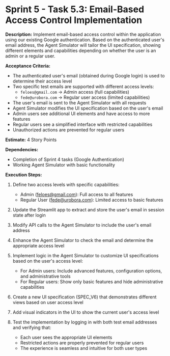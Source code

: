 # Sprint 5 - Task 5.3: Email-Based Access Control Implementation

**Description:**
Implement email-based access control within the application using our existing Google authentication. Based on the authenticated user's email address, the Agent Simulator will tailor the UI specification, showing different elements and capabilities depending on whether the user is an admin or a regular user.

**Acceptance Criteria:**
- The authenticated user's email (obtained during Google login) is used to determine their access level
- Two specific test emails are supported with different access levels:
  - `feloes@gmail.com` → Admin access (full capabilities)
  - `fede@urobora.com` → Regular user access (limited capabilities)
- The user's email is sent to the Agent Simulator with all requests
- Agent Simulator modifies the UI specification based on the user's email
- Admin users see additional UI elements and have access to more features
- Regular users see a simplified interface with restricted capabilities
- Unauthorized actions are prevented for regular users

**Estimate:**
4 Story Points

**Dependencies:**
- Completion of Sprint 4 tasks (Google Authentication)
- Working Agent Simulator with basic functionality

**Execution Steps:**
1. Define two access levels with specific capabilities:
   - Admin (feloes@gmail.com): Full access to all features
   - Regular User (fede@urobora.com): Limited access to basic features

2. Update the Streamlit app to extract and store the user's email in session state after login

3. Modify API calls to the Agent Simulator to include the user's email address

4. Enhance the Agent Simulator to check the email and determine the appropriate access level

5. Implement logic in the Agent Simulator to customize UI specifications based on the user's access level:
   - For Admin users: Include advanced features, configuration options, and administrative tools
   - For Regular users: Show only basic features and hide administrative capabilities

6. Create a new UI specification (SPEC_V6) that demonstrates different views based on user access level

7. Add visual indicators in the UI to show the current user's access level

8. Test the implementation by logging in with both test email addresses and verifying that:
   - Each user sees the appropriate UI elements
   - Restricted actions are properly prevented for regular users
   - The experience is seamless and intuitive for both user types
